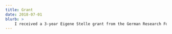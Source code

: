 ```yaml
---
title: Grant
date: 2018-07-01
blurb: >
	I received a 3-year Eigene Stelle grant from the German Research Foundation [(DFG)](http://www.dfg.de/en/) in support of my research on how Spanish and English native speakers process gender and number agreement in German. I am using this research as a test case to address two important questions: *are some languages more difficult to understand and potentially learn than others? And can this difficulty lie in how a speaker's native language shapes their processing mechanisms?* I am conducting this work at Shravan Vasishth's lab at the University of Potsdam
---
```

